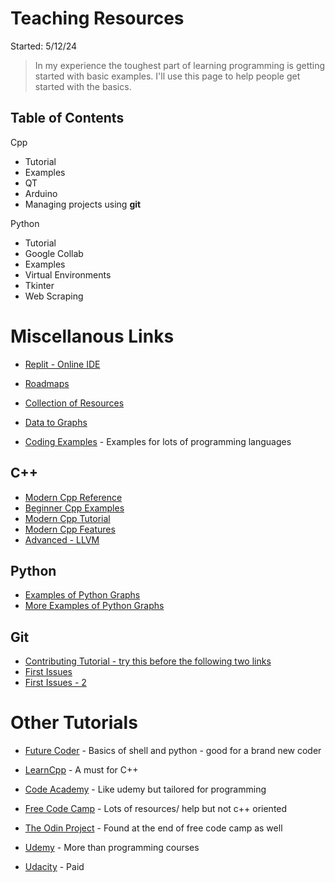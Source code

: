 
# Teaching Resources

Started: 5/12/24 

> In my experience the toughest part of learning programming is getting started with basic examples. I'll use this page to help people get started with the basics.

## Table of Contents
Cpp
- Tutorial
- Examples
- QT
- Arduino
- Managing projects using **git**

Python
- Tutorial
- Google Collab
- Examples
- Virtual Environments
- Tkinter
- Web Scraping
  
# Miscellanous Links

- [Replit - Online IDE](https://replit.com/~)

- [Roadmaps](https://roadmap.sh/)
- [Collection of Resources](https://toolkit.addy.codes/)
- [Data to Graphs](https://www.data-to-viz.com/)
  
- [Coding Examples](https://github.com/codecrafters-io/build-your-own-x?tab=readme-ov-file) - Examples for lots of programming languages

## C++

- [Modern Cpp Reference](https://github.com/changkun/modern-cpp-tutorial)
- [Beginner Cpp Examples](https://github.com/tridibsamanta/CPP_Beginner_to_Expert)
- [Modern Cpp Tutorial](https://github.com/federico-busato/Modern-CPP-Programming)
- [Modern Cpp Features](https://github.com/AnthonyCalandra/modern-cpp-features)
- [Advanced - LLVM](https://llvm.org/docs/ProgrammersManual.html)

## Python

- [Examples of Python Graphs](https://python-charts.com/)
- [More Examples of Python Graphs](https://python-graph-gallery.com/)

## Git
- [Contributing Tutorial - try this before the following two links](https://github.com/firstcontributions/first-contributions?tab=readme-ov-file)
- [First Issues](https://goodfirstissues.com/)
- [First Issues - 2](https://goodfirstissue.dev/language/cplusplus)

# Other Tutorials

- [Future Coder](https://futurecoder.io/) - Basics of shell and python - good for a brand new coder

- [LearnCpp](https://www.learncpp.com/) - A must for C++
  
- [Code Academy](https://www.codecademy.com/) - Like udemy but tailored for programming
  
- [Free Code Camp](https://www.freecodecamp.org/) - Lots of resources/ help but not c++ oriented
- [The Odin Project](https://www.theodinproject.com/) - Found at the end of free code camp as well

- [Udemy](https://www.udemy.com/) - More than programming courses

- [Udacity](https://www.udacity.com/) - Paid
